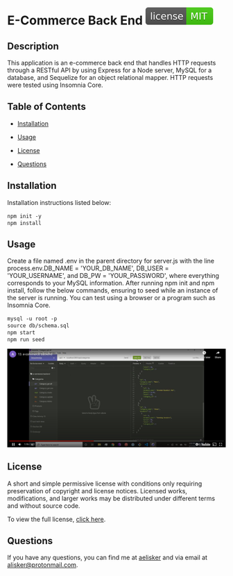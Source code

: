 # E-Commerce Back End ![MIT-license](./src/license/license-MIT-brightgreen.svg)

## Description
This application is an e-commerce back end that handles HTTP requests through a RESTful API by using Express for a Node server, MySQL for a database, and Sequelize for an object relational mapper. HTTP requests were tested using Insomnia Core.

## Table of Contents
* [Installation](#Installation)
  
* [Usage](#Usage)

* [License](#License)

* [Questions](#Questions)

## Installation
Installation instructions listed below:
```
npm init -y
npm install
```
  
## Usage
Create a file named .env in the parent directory for server.js with the line process.env.DB_NAME = 'YOUR_DB_NAME', DB_USER = 'YOUR_USERNAME', and DB_PW = 'YOUR_PASSWORD', where everything corresponds to your MySQL information. After running npm init and npm install, follow the below commands, ensuring to seed while an instance of the server is running. You can test using a browser or a program such as Insomnia Core.

```
mysql -u root -p
source db/schema.sql
npm start
npm run seed
```

[![play-walkthrough-video](./src/video.jpg)](https://www.youtube.com/embed/H39WDCseM40)

## License
A short and simple permissive license with conditions only requiring preservation of copyright and license notices. Licensed works, modifications, and larger works may be distributed under different terms and without source code.

To view the full license, [click here](./src/license/MIT.txt).

## Questions
If you have any questions, you can find me at [aelisker](https://github.com/aelisker) and via email at [alisker@protonmail.com](mailto:alisker@protonmail.com).
    
